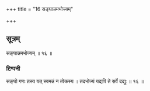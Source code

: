 +++
title = "16 सङ्घान्नमभोज्यम्"

+++
## सूत्रम्
सङ्घान्नमभोज्यम् ॥ १६ ॥  
### टिप्पनी
सङ्घो गणः तस्य यत् स्वमन्नं न त्वेकस्य । तदभोज्यं यद्यपि ते सर्वे दद्युः ॥ १६ ॥  
